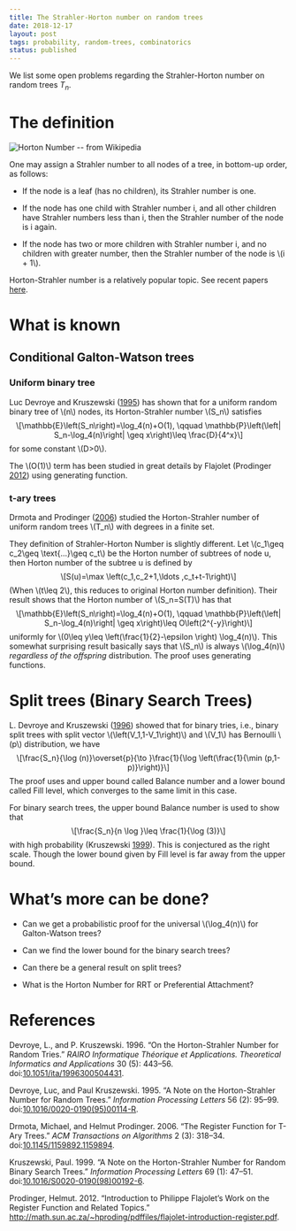 ```yaml
---
title: The Strahler-Horton number on random trees
date: 2018-12-17
layout: post
tags: probability, random-trees, combinatorics
status: published
---
```


We list some open problems regarding the Strahler-Horton number on random trees $T_n$.

<!-- END_SUMMARY -->

<h1 id="the-definition">The definition</h1>


![Horton Number -- from Wikipedia](https://upload.wikimedia.org/wikipedia/commons/thumb/e/e6/Flussordnung_%28Strahler%29.svg/1000px-Flussordnung_%28Strahler%29.svg.png)

<p>One may assign a Strahler number to all nodes of a tree, in bottom-up order, as follows:</p>
<ul>
<li><p>If the node is a leaf (has no children), its Strahler number is one.</p></li>
<li><p>If the node has one child with Strahler number i, and all other children have Strahler numbers less than i, then the Strahler number of the node is i again.</p></li>
<li><p>If the node has two or more children with Strahler number i, and no children with greater number, then the Strahler number of the node is <span class="math inline">\(i + 1\)</span>.</p></li>
</ul>
<p>Horton-Strahler number is a relatively popular topic. See recent papers <a href="https://scholar.google.ca/scholar?as_ylo=2014&amp;q=Horton-Strahler+number&amp;hl=en&amp;as_sdt=0,5">here</a>.</p>
<h1 id="what-is-known">What is known</h1>
<h2 id="conditional-galton-watson-trees">Conditional Galton-Watson trees</h2>
<h3 id="uniform-binary-tree">Uniform binary tree</h3>
<p><span class="citation">Luc Devroye and Kruszewski (<a href="#ref-devroye1995">1995</a>)</span> has shown that for a uniform random binary tree of <span class="math inline">\(n\)</span> nodes, its Horton-Strahler number <span class="math inline">\(S_n\)</span> satisfies <span class="math display">\[\mathbb{E}\left(S_n\right)=\log_4(n)+O(1), \qquad
    \mathbb{P}\left(\left| S_n-\log_4(n)\right| \geq x\right)\leq \frac{D}{4^x}\]</span> for some constant <span class="math inline">\(D&gt;0\)</span>.</p>
<p>The <span class="math inline">\(O(1)\)</span> term has been studied in great details by Flajolet <span class="citation">(Prodinger <a href="#ref-prodinger2012">2012</a>)</span> using generating function.</p>
<h3 id="t-ary-trees">t-ary trees</h3>
<p><span class="citation">Drmota and Prodinger (<a href="#ref-drmota2006">2006</a>)</span> studied the Horton-Strahler number of uniform random trees <span class="math inline">\(T_n\)</span> with degrees in a finite set.</p>
<p>They definition of Strahler-Horton Number is slightly different. Let <span class="math inline">\(c_1\geq c_2\geq \text{...}\geq c_t\)</span> be the Horton number of subtrees of node u, then Horton number of the subtree u is defined by <span class="math display">\[S(u)=\max \left(c_1,c_2+1,\ldots  ,c_t+t-1\right)\]</span> (When <span class="math inline">\(t\leq 2\)</span>, this reduces to original Horton number definition). Their result shows that the Horton number of <span class="math inline">\(S_n=S(T)\)</span> has that <span class="math display">\[\mathbb{E}\left(S_n\right)=\log_4(n)+O(1), \qquad \mathbb{P}\left(\left| S_n-\log_4(n)\right| \geq x\right)\leq O\left(2^{-y}\right)\]</span> uniformly for <span class="math inline">\(0\leq y\leq \left(\frac{1}{2}-\epsilon \right) \log_4(n)\)</span>. This somewhat surprising result basically says that <span class="math inline">\(S_n\)</span> is always <span class="math inline">\(\log_4(n)\)</span> <em>regardless of the offspring</em> distribution. The proof uses generating functions.</p>
<h1 id="split-trees-binary-search-trees">Split trees (Binary Search Trees)</h1>
<p><span class="citation">L. Devroye and Kruszewski (<a href="#ref-devroye1996">1996</a>)</span> showed that for binary tries, i.e., binary split trees with split vector <span class="math inline">\(\left(V_1,1-V_1\right)\)</span> and <span class="math inline">\(V_1\)</span> has Bernoulli <span class="math inline">\(p\)</span> distribution, we have <span class="math display">\[\frac{S_n}{\log (n)}\overset{p}{\to }\frac{1}{\log \left(\frac{1}{\min (p,1-p)}\right)}\]</span> The proof uses and upper bound called Balance number and a lower bound called Fill level, which converges to the same limit in this case.</p>
<p>For binary search trees, the upper bound Balance number is used to show that <span class="math display">\[\frac{S_n}{n \log }\leq \frac{1}{\log (3)}\]</span> with high probability <span class="citation">(Kruszewski <a href="#ref-kruszewski1999">1999</a>)</span>. This is conjectured as the right scale. Though the lower bound given by Fill level is far away from the upper bound.</p>
<h1 id="whats-more-can-be-done">What’s more can be done?</h1>
<ul>
<li><p>Can we get a probabilistic proof for the universal <span class="math inline">\(\log_4(n)\)</span> for Galton-Watson trees?</p></li>
<li><p>Can we find the lower bound for the binary search trees?</p></li>
<li><p>Can there be a general result on split trees?</p></li>
<li><p>What is the Horton Number for RRT or Preferential Attachment?</p></li>
</ul>
<h1 id="references" class="unnumbered">References</h1>
<div id="refs" class="references">
<div id="ref-devroye1996">
<p>Devroye, L., and P. Kruszewski. 1996. “On the Horton-Strahler Number for Random Tries.” <em>RAIRO Informatique Théorique et Applications. Theoretical Informatics and Applications</em> 30 (5): 443–56. doi:<a href="https://doi.org/10.1051/ita/1996300504431">10.1051/ita/1996300504431</a>.</p>
</div>
<div id="ref-devroye1995">
<p>Devroye, Luc, and Paul Kruszewski. 1995. “A Note on the Horton-Strahler Number for Random Trees.” <em>Information Processing Letters</em> 56 (2): 95–99. doi:<a href="https://doi.org/10.1016/0020-0190(95)00114-R">10.1016/0020-0190(95)00114-R</a>.</p>
</div>
<div id="ref-drmota2006">
<p>Drmota, Michael, and Helmut Prodinger. 2006. “The Register Function for T-Ary Trees.” <em>ACM Transactions on Algorithms</em> 2 (3): 318–34. doi:<a href="https://doi.org/10.1145/1159892.1159894">10.1145/1159892.1159894</a>.</p>
</div>
<div id="ref-kruszewski1999">
<p>Kruszewski, Paul. 1999. “A Note on the Horton-Strahler Number for Random Binary Search Trees.” <em>Information Processing Letters</em> 69 (1): 47–51. doi:<a href="https://doi.org/10.1016/S0020-0190(98)00192-6">10.1016/S0020-0190(98)00192-6</a>.</p>
</div>
<div id="ref-prodinger2012">
<p>Prodinger, Helmut. 2012. “Introduction to Philippe Flajolet’s Work on the Register Function and Related Topics.” <a href="http://math.sun.ac.za/~hproding/pdffiles/flajolet-introduction-register.pdf" class="uri">http://math.sun.ac.za/~hproding/pdffiles/flajolet-introduction-register.pdf</a>.</p>
</div>
</div>

